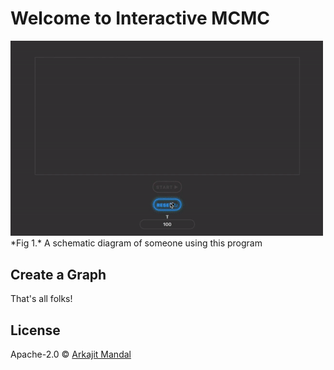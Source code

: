 # Welcome to Interactive MCMC
 
<img width="500"  src="GraphDemo.gif" >
*Fig 1.* A schematic diagram of someone using this program

## Create a Graph



That's all folks!
## License

Apache-2.0 © [Arkajit Mandal](MCMC,Graph,Connectivity)



